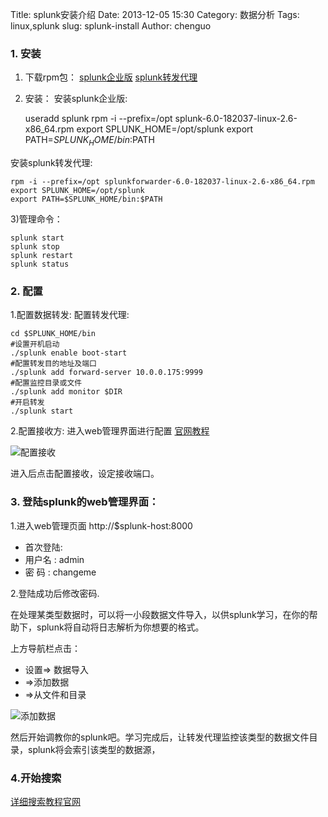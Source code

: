 Title: splunk安装介绍
Date: 2013-12-05 15:30
Category: 数据分析
Tags: linux,splunk
slug: splunk-install
Author: chenguo

### 1. 安装

1) 下载rpm包：
[splunk企业版](http://download.splunk.com/releases/6.0/splunk/linux/splunk-6.0-182037-linux-2.6-x86_64.rpm)
[splunk转发代理](http://download.splunk.com/releases/6.0/universalforwarder/linux/splunkforwarder-6.0-182037-linux-2.6-x86_64.rpm)

2) 安装：
安装splunk企业版:

    useradd splunk
    rpm -i --prefix=/opt splunk-6.0-182037-linux-2.6-x86_64.rpm
    export SPLUNK_HOME=/opt/splunk
    export PATH=$SPLUNK_HOME/bin:$PATH

安装splunk转发代理:

    rpm -i --prefix=/opt splunkforwarder-6.0-182037-linux-2.6-x86_64.rpm
    export SPLUNK_HOME=/opt/splunk
    export PATH=$SPLUNK_HOME/bin:$PATH

3)管理命令：

    splunk start
    splunk stop
    splunk restart
    splunk status

### 2. 配置

1.配置数据转发:
配置转发代理:

    cd $SPLUNK_HOME/bin
    #设置开机启动
    ./splunk enable boot-start
    #配置转发目的地址及端口
    ./splunk add forward-server 10.0.0.175:9999
    #配置监控目录或文件
    ./splunk add monitor $DIR
    #开启转发
    ./splunk start

2.配置接收方:
进入web管理界面进行配置 
[官网教程](http://docs.splunk.com/Documentation/Splunk/latest/Forwarding/Setupforwardingandreceiving)

![配置接收](/images/chenguo/setting_forward.png)

进入后点击配置接收，设定接收端口。

### 3. 登陆splunk的web管理界面：
1.进入web管理页面 http://$splunk-host:8000

* 首次登陆:
* 用户名 : admin
* 密  码 : changeme

2.登陆成功后修改密码.

在处理某类型数据时，可以将一小段数据文件导入，以供splunk学习，在你的帮助下，splunk将自动将日志解析为你想要的格式。

上方导航栏点击：

* 设置=> 数据导入
* =>添加数据
* =>从文件和目录

![添加数据](/images/chenguo/add_data.png)

然后开始调教你的splunk吧。学习完成后，让转发代理监控该类型的数据文件目录，splunk将会索引该类型的数据源，

### 4.开始搜索

[详细搜索教程官网](http://docs.splunk.com/Documentation/Splunk/latest/SearchTutorial/WelcometotheSearchTutorial)